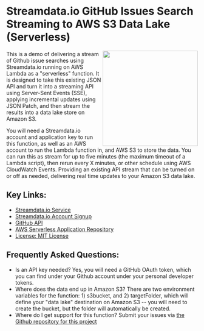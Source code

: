# Streamdata.io GitHub Issues Search Streaming to AWS S3 Data Lake (Serverless)
<img src="https://s3.amazonaws.com/kinlane-productions/streamdata/streamdata-logo-vertical-2.png" align="right" width="250" />This is a demo of delivering a stream of Github issue searches using Streamdata.io running on AWS Lambda as a "serverless" function. It is designed to take this existing JSON API and turn it into a streaming API using Server-Sent Events (SSE), applying incremental updates using JSON Patch, and then stream the results into a data lake store on Amazon S3.

You will need a Streamdata.io account and application key to run this function, as well as an AWS account to run the Lambda function in, and AWS S3 to store the data. You can run this as stream for up to five minutes (the maximum timeout of a Lambda script), then rerun every X minutes, or other schedule using AWS CloudWatch Events. Providing an existing API stream that can be turned on or off as needed, delivering real time updates to your Amazon S3 data lake.

## Key Links:
- [Streamdata.io Service](http://streamdata.io)
- [Streamdata.io Account Signup](https://portal.streamdata.io/)
- [GitHub API](https://developer.github.com/v3/activity/events/)
- [AWS Serverless Application Repository](https://serverlessrepo.aws.amazon.com/#/applications/arn:aws:serverlessrepo:us-east-1:879370021840:applications~streamdata-io-github-search-issues)
- [License: MIT License](https://github.com/streamdata-serverless/streamdata-io-github-issues-search/blob/master/LICENSE)

## Frequently Asked Questions:

- Is an API key needed? Yes, you will need a GitHub OAuth token, which you can find under your Github account under your personal developer tokens.
- Where does the data end up in Amazon S3? There are two environment variables for the function: 1) s3bucket, and 2) targetFolder, which will define your "data lake" destination on Amazon S3 -- you will need to create the bucket, but the folder will automatically be created.
- Where do I get support for this function? Submit your issues via [the Github repository for this project](https://github.com/streamdata-serverless/streamdata-io-github-issues-search/issues)
